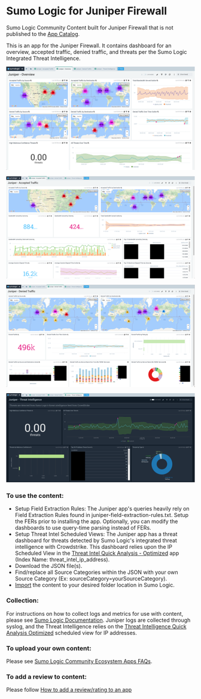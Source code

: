 # Sumo Logic for Juniper Firewall
Sumo Logic Community Content built for Juniper Firewall that is not published to the [App Catalog](https://help.sumologic.com/docs/integrations/).

This is an app for the Juniper Firewall. It contains dashboard for an overview, accepted traffic, denied traffic, and threats per the Sumo Logic Integrated Threat Intelligence. 

![Screenshot-Juniper-Overview](Screenshots/Screenshot-Juniper-Overview.png)

![Screenshot-Juniper-Accepted-Traffic](Screenshots/Screenshot-Juniper-Accepted-Traffic.png)

![Screenshot-Juniper-Denied-Traffic](Screenshots/Screenshot-Juniper-Denied-Traffic.png)

![Screenshot-Juniper-Threat-Intelligence](Screenshots/Screenshot-Juniper-Threat-Intelligence.png)

### To use the content:
- Setup Field Extraction Rules: The Juniper app's queries heavily rely on Field Extraction Rules found in juniper-field-extraction-rules.txt. Setup the FERs prior to installing the app. Optionally, you can modify the dashboards to use query-time parsing instead of FERs.
- Setup Threat Intel Scheduled Views: The Juniper app has a threat dashboard for threats detected by Sumo Logic's integrated threat intelligence with Crowdstrike. This dashboard relies upon the IP Scheduled View in the [Threat Intel Quick Analysis - Optimized](https://github.com/SumoLogic/sumologic-content/blob/master/Sumo-Logic-Tools/Threat_Intelligence_Optimized/scheduled_views.txt) app (Index Name: threat_intel_ip_address).
- Download the JSON file(s).
- Find/replace all Source Categories within the JSON with your own Source Category (Ex: sourceCategory=yourSourceCategory).
- [Import](https://help.sumologic.com/docs/get-started/library/#import-content) the content to your desired folder location in Sumo Logic.

### Collection:
For instructions on how to collect logs and metrics for use with content, please see [Sumo Logic Documentation](https://help.sumologic.com/docs/send-data/). Juniper logs are collected through syslog, and the Threat Intelligence relies on the [Threat Intelligence Quick Analysis Optimized](https://github.com/SumoLogic/sumologic-content/tree/master/Sumo-Logic-Tools/Threat_Intelligence_Optimized) scheduled view for IP addresses. 

### To upload your own content:
Please see [Sumo Logic Community Ecosystem Apps FAQs](https://help.sumologic.com/docs/integrations/community-ecosystem-apps/#faq).

### To add a review to content:
Please follow [How to add a review/rating to an app](https://help.sumologic.com/docs/integrations/community-ecosystem-apps/#how-do-i-add-a-reviewrating-to-an-app)